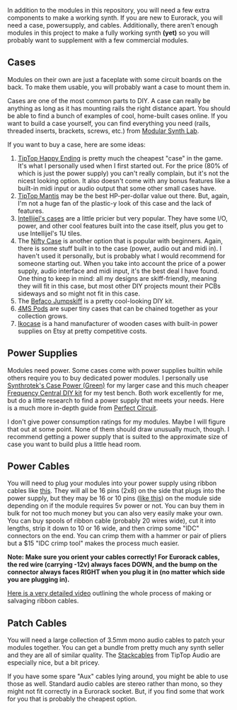 In addition to the modules in this repository, you will need a few extra components to make a working synth. If you are new to Eurorack, you will need a case, powersupply, and cables. Additionally, there aren't enough modules in this project to make a fully working synth **(yet)** so you will probably want to supplement with a few commercial modules.

## Cases

Modules on their own are just a faceplate with some circuit boards on the back. To make them usable, you will probably want a case to mount them in.

Cases are one of the most common parts to DIY. A case can really be anything as long as it has mounting rails the right distance apart. You should be able to find a bunch of examples of cool, home-built cases online. If you want to build a case yourself, you can find everything you need (rails, threaded inserts, brackets, screws, etc.) from [Modular Synth Lab](https://modularsynthlab.com/product-category/diy-eurorack-case/).

If you want to buy a case, here are some ideas:

1. [TipTop Happy Ending](http://tiptopaudio.com/happyendingkit/) is pretty much the cheapest "case" in the game. It's what I personally used when I first started out. For the price (80% of which is just the power supply) you can't really complain, but it's not the nicest looking option. It also doesn't come with any bonus features like a built-in midi input or audio output that some other small cases have.
2. [TipTop Mantis](http://tiptopaudio.com/mantis) may be the best HP-per-dollar value out there. But, again, I'm not a huge fan of the plastic-y look of this case and the lack of features.
3. [Intellijel's cases](https://intellijel.com/shop/cases/) are a little pricier but very popular. They have some I/O, power, and other cool features built into the case itself, plus you get to use Intellijel's 1U tiles.
4. The [Nifty Case](https://www.cre8audio.com/niftycase) is another option that is popular with beginners. Again, there is some stuff built in to the case (power, audio out and midi in). I haven't used it personally, but is probably what I would recommend for someone starting out. When you take into account the price of a power supply, audio interface and midi input, it's the best deal I have found. One thing to keep in mind: all my designs are skiff-friendly, meaning they will fit in this case, but most other DIY projects mount their PCBs sideways and so might not fit in this case.
5. The [Befaco Jumpskiff](https://shop.befaco.org/en/power-solutions/506-jumpskiff-diy-kit.html) is a pretty cool-looking DIY kit.
6. [4MS Pods](https://4mscompany.com/pods.php) are super tiny cases that can be chained together as your collection grows.
7. [Ikocase](https://www.etsy.com/shop/Ikocase) is a hand manufacturer of wooden cases with built-in power supplies on Etsy at pretty competitive costs.

## Power Supplies

Modules need power. Some cases come with power supplies builtin while others require you to buy dedicated power modules. 
I personally use [Synthrotek's Case Power (Green)](https://www.synthrotek.com/products/modular-circuits/case-power/) for my larger case and this much cheaper [Frequency Central DIY kit](https://frequencycentral.co.uk/product/fc-power/) for my test bench. Both work excellently for me, but do a little research to find a power supply that meets your needs. Here is a much more in-depth guide from [Perfect Circuit](https://www.perfectcircuit.com/signal/eurorack-modular-power-basics).

I don't give power consumption ratings for my modules. Maybe I will figure that out at some point. None of them should draw unusually much, though. I recommend getting a power supply that is suited to the approximate size of case you want to build plus a little head room.

## Power Cables

You will need to plug your modules into your power supply using ribbon cables like [this](https://www.sweetwater.com/store/detail/4msMultPwr16P--4ms-multi-power-cable-16-pin). They will all be 16 pins (2x8) on the side that plugs into the power supply, but they may be 16 or 10 pins ([like this](https://www.sweetwater.com/store/detail/EuroPC10-16--tiptop-audio-10-to-16-pin-eurorack-module-power-cable)) on the module side depending on if the module requires 5v power or not. You can buy them in bulk for not too much money but you can also very easily make your own. You can buy spools of ribbon cable (probably 20 wires wide), cut it into lengths, strip it down to 10 or 16 wide, and then crimp some "IDC" connectors on the end. You can crimp them with a hammer or pair of pliers but a $15 "IDC crimp tool" makes the process much easier.

**Note: Make sure you orient your cables correctly! For Eurorack cables, the red wire (carrying -12v) always faces DOWN, and the bump on the connector always faces RIGHT when you plug it in (no matter which side you are plugging in).**

[Here is a very detailed video](https://www.youtube.com/watch?v=tok3l28D55k) outlining the whole process of making or salvaging ribbon cables.

## Patch Cables

You will need a large collection of 3.5mm mono audio cables to patch your modules together. You can get a bundle from pretty much any synth seller and they are all of similar quality. The [Stackcables](https://tiptopaudio.com/stackcable/) from TipTop Audio are especially nice, but a bit pricey.

If you have some spare "Aux" cables lying around, you might be able to use those as well. Standard audio cables are stereo rather than mono, so they might not fit correctly in a Eurorack socket. But, if you find some that work for you that is probably the cheapest option.
